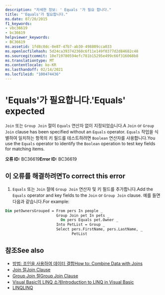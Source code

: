 ```yaml
---
description: "자세한 정보: ' Equals '가 필요 합니다."
title: "'Equals'가 필요합니다."
ms.date: 07/20/2015
f1_keywords:
- vbc36619
- bc36619
helpviewer_keywords:
- BC36619
ms.assetid: 1fd8c0dc-0e87-47b7-ab30-498809cca033
ms.openlocfilehash: 5d24ca393742360c6f11e149f0377d2d84682c48
ms.sourcegitcommit: 10e719780594efc781b15295e499c66f316068b8
ms.translationtype: MT
ms.contentlocale: ko-KR
ms.lasthandoff: 02/14/2021
ms.locfileid: "100474436"
---
```

# <a name="equals-expected"></a><span data-ttu-id="cacf5-103">'Equals'가 필요합니다.</span><span class="sxs-lookup"><span data-stu-id="cacf5-103">'Equals' expected</span></span>

<span data-ttu-id="cacf5-104">`Join` 또는 `Group Join` 절이 `Equals` 연산자 없이 지정되었습니다.</span><span class="sxs-lookup"><span data-stu-id="cacf5-104">A `Join` or `Group Join` clause has been specified without an `Equals` operator.</span></span> <span data-ttu-id="cacf5-105">`Equals` 작업을 식별하여 일치하는 항목의 키 필드를 테스트하려면 `Boolean` 연산자를 사용합니다.</span><span class="sxs-lookup"><span data-stu-id="cacf5-105">You use the `Equals` operator to identify the `Boolean` operation to test key fields for matching items.</span></span>  
  
 <span data-ttu-id="cacf5-106">**오류 ID:** BC36619</span><span class="sxs-lookup"><span data-stu-id="cacf5-106">**Error ID:** BC36619</span></span>  
  
## <a name="to-correct-this-error"></a><span data-ttu-id="cacf5-107">이 오류를 해결하려면</span><span class="sxs-lookup"><span data-stu-id="cacf5-107">To correct this error</span></span>  
  
1. <span data-ttu-id="cacf5-108">`Equals` 또는 `Join` 절에 `Group Join` 연산자 및 키 필드를 추가합니다.</span><span class="sxs-lookup"><span data-stu-id="cacf5-108">Add the `Equals` operator and key fields to the `Join` or `Group Join` clause.</span></span> <span data-ttu-id="cacf5-109">예를 들면 다음과 같습니다.</span><span class="sxs-lookup"><span data-stu-id="cacf5-109">For example:</span></span>  
  
```vb  
Dim petOwnersGrouped = From pers In people _  
                       Group Join pet In pets _  
                         On pers Equals pet.Owner _  
                       Into PetList = Group _  
                       Select pers.FirstName, pers.LastName, _  
                              PetList  
```  
  
## <a name="see-also"></a><span data-ttu-id="cacf5-110">참조</span><span class="sxs-lookup"><span data-stu-id="cacf5-110">See also</span></span>

- [<span data-ttu-id="cacf5-111">방법: 조인을 사용하여 데이터 결합</span><span class="sxs-lookup"><span data-stu-id="cacf5-111">How to: Combine Data with Joins</span></span>](../programming-guide/language-features/linq/how-to-combine-data-with-linq-by-using-joins.md)
- [<span data-ttu-id="cacf5-112">Join 절</span><span class="sxs-lookup"><span data-stu-id="cacf5-112">Join Clause</span></span>](../language-reference/queries/join-clause.md)
- [<span data-ttu-id="cacf5-113">Group Join 절</span><span class="sxs-lookup"><span data-stu-id="cacf5-113">Group Join Clause</span></span>](../language-reference/queries/group-join-clause.md)
- [<span data-ttu-id="cacf5-114">Visual Basic의 LINQ 소개</span><span class="sxs-lookup"><span data-stu-id="cacf5-114">Introduction to LINQ in Visual Basic</span></span>](../programming-guide/language-features/linq/introduction-to-linq.md)
- [<span data-ttu-id="cacf5-115">LINQ</span><span class="sxs-lookup"><span data-stu-id="cacf5-115">LINQ</span></span>](../programming-guide/language-features/linq/index.md)
